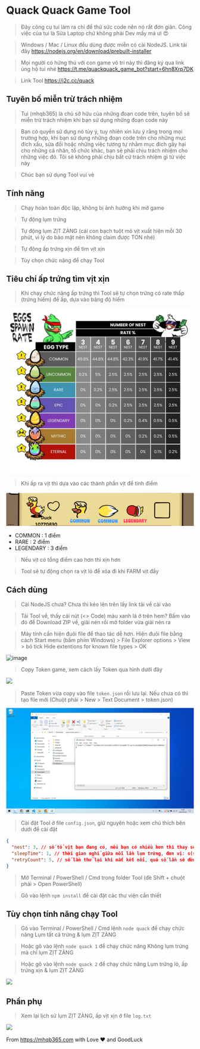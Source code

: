 # Quack Quack Game Tool

> Đây công cụ tui làm ra chỉ để thử sức code nên nó rất đơn giản. Công việc của tui là Sửa Laptop chứ không phải Dev mấy má ưi 😍

> Windows / Mac / Linux đều dùng được miễn có cài NodeJS. Link tải đây https://nodejs.org/en/download/prebuilt-installer

> Mọi người có hứng thú với con game vô tri này thì đăng ký qua link ủng hộ tui nhé https://t.me/quackquack_game_bot?start=6hn8Xrp7DK

> Link Tool https://j2c.cc/quack

## Tuyên bố miễn trừ trách nhiệm

> Tui (mhqb365) là chủ sở hữu của những đoạn code trên, tuyên bố sẽ miễn trừ trách nhiệm khi bạn sử dụng những đoạn code này

> Bạn có quyền sử dụng nó tùy ý, tuy nhiên xin lưu ý rằng trong mọi trường hợp, khi bạn sử dụng những đoạn code trên cho những mục đích xấu, sửa đổi hoặc những việc tương tự nhằm mục đích gây hại cho những cá nhân, tổ chức khác, bạn sẽ phải chịu trách nhiệm cho những việc đó. Tôi sẽ không phải chịu bất cứ trách nhiệm gì từ việc này

> Chúc bạn sử dụng Tool vui vẻ

## Tính năng

> Chạy hoàn toàn độc lập, không bị ảnh hưởng khi mở game

> Tự động lụm trứng

> Tự động lụm ZỊT ZÀNG (cái con bạch tuột mỏ vịt xuất hiện mỗi 30 phút, vì lý do bảo mật nên không claim được TON nhé)

> Tự động ấp trứng xịn để tìm vịt xịn

> Tùy chọn chức năng để chạy Tool

## Tiêu chí ấp trứng tìm vịt xịn

> Khi chạy chức năng ấp trứng thì Tool sẽ tự chọn trứng có rate thấp (trứng hiếm) để ấp, dựa vào bảng độ hiếm

<img src="./images/6.jpg" />

> Khi ấp ra vịt thì dựa vào các thành phần vịt để tính điểm

<img src="./images/5.png" />

- COMMON : 1 điểm
- RARE : 2 điểm
- LEGENDARY : 3 điểm

> Nếu vịt có tổng điểm cao hơn thì xịn hơn

> Tool sẽ tự động chọn ra vịt lỏ để xóa đi khi FARM vịt đầy

## Cách dùng

> Cài NodeJS chưa? Chưa thì kéo lên trên lấy link tải về cài vào

> Tải Tool về, thấy cái nút (<> Code) màu xanh lá ở trên hem? Bấm vào đó để Download ZIP về, giải nén rồi mở folder vừa giải nén ra

> Máy tính cần hiện đuôi file để thao tác dễ hơn. Hiện đuôi file bằng cách Start menu (bấm phím Windows) > File Explorer options > View > bỏ tick Hide extentions for known file types > OK

![image](https://github.com/mhqb365/quack-quack-game/assets/119036507/c1b0ebd3-4087-4966-9ae9-b5f9ce8712b8)

> Copy Token game, xem cách lấy Token qua hình dưới đây

<img src="./images/1.png" />

> Paste Token vừa copy vào file ```token.json``` rồi lưu lại. Nếu chưa có thì tạo file mới (Chuột phải > New > Text Document > token.json)

<img src="./images/4.png" />

> Cài đặt Tool ở file ```config.json```, giữ nguyên hoặc xem chú thích bên dưới để cài đặt

```json
{
  "nest": 3, // số tổ vịt bạn đang có, nếu bạn có nhiều hơn thì thay số vào
  "sleepTime": 1, // thời gian nghỉ giữa mỗi lần lụm trứng, đơn vị: s(second), số càng lớn thì càng chậm
  "retryCount": 5, // số lần thử lại khi mất kết nối, quá số lần sẽ dừng Tool
}
```

> Mở Terminal / PowerShell / Cmd trong folder Tool (đè Shift + chuột phải > Open PowerShell)

> Gõ vào lệnh ```npm install``` để cài đặt các thư viện cần thiết

## Tùy chọn tính năng chạy Tool

> Gõ vào Terminal / PowerShell / Cmd lệnh ```node quack``` để chạy chức năng Lụm tất cả trứng & lụm ZỊT ZÀNG

> Hoặc gõ vào lệnh ```node quack 1``` để chạy chức năng Không lụm trứng mà chỉ lụm ZỊT ZÀNG

> Hoặc gõ vào lệnh ```node quack 2``` để chạy chức năng Lụm trứng lỏ, ấp trứng xịn & lụm ZỊT ZÀNG

<img src="./images/2.png" />

## Phần phụ

> Xem lại lịch sử lụm ZỊT ZÀNG, ấp vịt xịn ở file ```log.txt```

<img src="./images/3.png" />

From https://mhqb365.com with Love ♥ and GoodLuck
